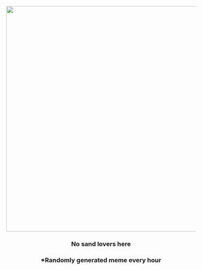 <p align="center">
        <img src="https://i.redd.it/ttvb6un3gyk91.png" width="600" height="600">
        </p>
        <h3 align="center">No sand lovers here</h3>
        <h3 align="center">*Randomly generated meme every hour</h3>
    